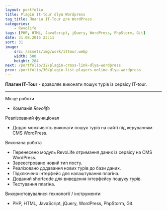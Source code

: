 ```yaml
---
layout: portfolio
title: Plagin It-tour dlya Wordpress
tag_title: Плагін IT-Tour для WordPress
categories:
    - Revolife
tags: [PHP, HTML, JavaScript, jQuery, WordPress, PhpStorm, Git]
date: 31.08.2015 23:11
sort: 31
image: 
    src: /assets/img/work/ittour.webp 
    width: 500
    height: 284
next: /portfolio/32/plagin-cross-link-dlya-wordpress
prev: /portfolio/30/plagin-list-players-online-dlya-wordpress
---
```


**Плагин IT-Tour** - дозволяє виконати пошук турів із сервісу IT-tour.

---

Місце роботи

* Компанія _Revolife_

Реалізований функціонал

* Додає можливість виконати пошук турів на сайті під керуванням CMS WordPress.

Виконана робота

* Перенесено модуль RevoLife отримання даних із сервісу на CMS WordPress.
* Зареєстровано новий тип посту.
* Реалізовано додавання нових турів до бази даних.
* Підключено інтерфейс для налаштування плагіна.
* Доданий shortcode для виведення інтерфейсу пошуку турів.
* Тестування плагіна.

Використовувалися технології / інструменти

* PHP, HTML, JavaScript, jQuery, WordPress, PhpStorm, Git.
